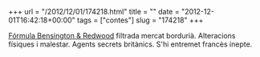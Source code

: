 +++
url = "/2012/12/01/174218.html"
title = ""
date = "2012-12-01T16:42:18+00:00"
tags = ["contes"]
slug = "174218"
+++

[Fórmula Bensington &amp; Redwood](http://en.wikipedia.org/wiki/The_Food_of_the_Gods_and_How_It_Came_to_Earth) filtrada mercat bordurià. Alteracions físiques i malestar. Agents secrets britànics. S'hi entremet francès inepte.

